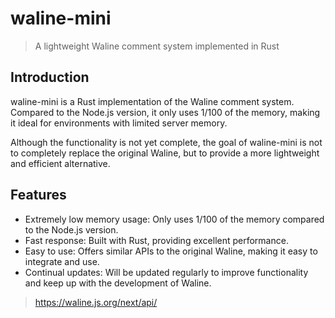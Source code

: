 # waline-mini

> A lightweight Waline comment system implemented in Rust

## Introduction

waline-mini is a Rust implementation of the Waline comment system. Compared to the Node.js version, it only uses 1/100 of the memory, making it ideal for environments with limited server memory.

Although the functionality is not yet complete, the goal of waline-mini is not to completely replace the original Waline, but to provide a more lightweight and efficient alternative.

## Features

+ Extremely low memory usage: Only uses 1/100 of the memory compared to the Node.js version.
+ Fast response: Built with Rust, providing excellent performance.
+ Easy to use: Offers similar APIs to the original Waline, making it easy to integrate and use.
+ Continual updates: Will be updated regularly to improve functionality and keep up with the development of Waline.

> <https://waline.js.org/next/api/>
